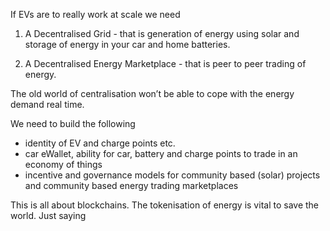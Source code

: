 If EVs are to really work at scale we need

1. A Decentralised Grid - that is generation of energy using solar and storage of energy in your car and home batteries.

2. A Decentralised Energy Marketplace - that is peer to peer trading of energy.

The old world of centralisation won’t be able to cope with the energy demand real time.

We need to build the following
- identity of EV and charge points etc.
- car eWallet, ability for car, battery and charge points to trade in an economy of things
- incentive and governance models for community based (solar) projects and community based energy trading marketplaces

This is all about blockchains. The tokenisation of energy is vital to save the world. Just saying
